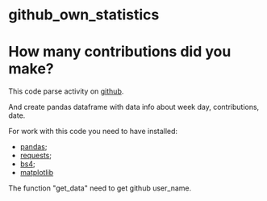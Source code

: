 # github_own_statistics
# How many contributions did you make?

This code parse activity on [github](https://github.com/).

And create pandas dataframe with data info about week day, contributions, date.

For work with this code you need to have installed:
- [pandas](https://pandas.pydata.org/pandas-docs/stable/getting_started/install.html);
- [requests](https://pypi.org/project/requests/);
- [bs4](https://pypi.org/project/bs4/);
- [matplotlib](https://matplotlib.org/3.1.1/users/installing.html)

The function "get_data" need to get github user_name.